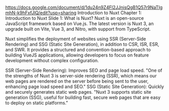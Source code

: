 https://docs.google.com/document/d/1du24n9Z4Fl2JJnisQgB1Q57r9NaTIgmhN-k9hFxfJlQ/edit?usp=sharing
Introduction to Nuxt
Chapter 1: Introduction to Nuxt
Slide 1: What is Nuxt?
Nuxt is an open-source JavaScript framework based on Vue.js. The latest version is Nuxt 3, an upgrade built on Vite, Vue 3, and Nitro, with support from TypeScript.

Nuxt simplifies the deployment of websites using SSR (Server-Side Rendering) and SSG (Static Site Generation), in addition to CSR, ISR, ESR, and SWR. It provides a structured and convention-based approach to building VueJS applications, allowing developers to focus on feature development without complex configuration.

SSR (Server-Side Rendering): Improves SEO and page load speed.
"One of the strengths of Nuxt 3 is server-side rendering (SSR), which means our web pages are rendered on the server before being sent to the user, enhancing page load speed and SEO."
SSG (Static Site Generation): Quickly and securely generates static web pages.
"Nuxt 3 supports static site generation (SSG), useful for building fast, secure web pages that are easy to deploy on static platforms."
